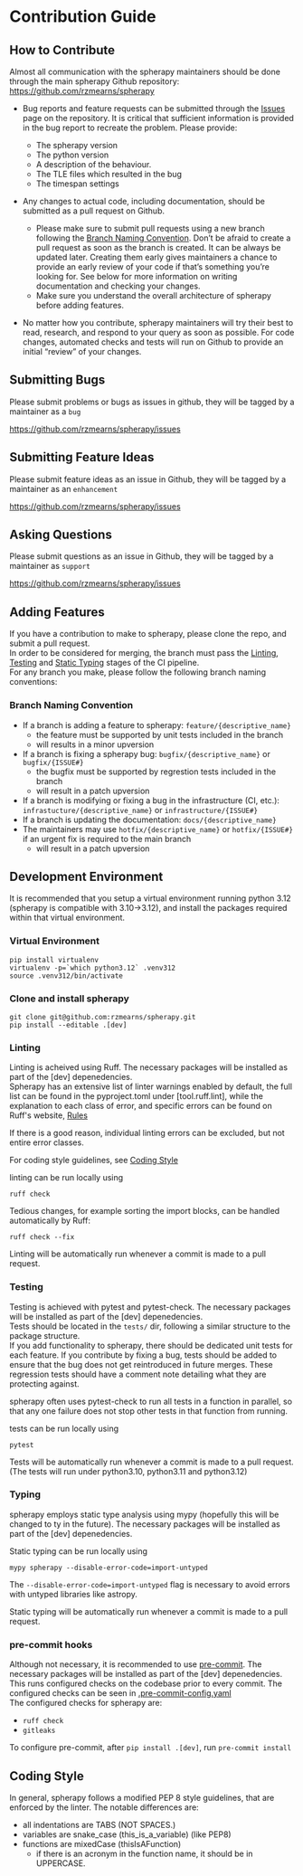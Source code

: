# Contribution Guide

## How to Contribute
Almost all communication with the spherapy maintainers should be done through the main spherapy Github repository: https://github.com/rzmearns/spherapy

- Bug reports and feature requests can be submitted through the [Issues](https://github.com/rzmearns/spherapy/issues) page on the repository. It is critical that sufficient information is provided in the bug report to recreate the problem. Please provide:
  - The spherapy version
  - The python version
  - A description of the behaviour.
  - The TLE files which resulted in the bug
  - The timespan settings

- Any changes to actual code, including documentation, should be submitted as a pull request on Github.
  - Please make sure to submit pull requests using a new branch following the [Branch Naming Convention](#branch-naming-convention). Don’t be afraid to create a pull request as soon as the branch is created. It can be always be updated later. Creating them early gives maintainers a chance to provide an early review of your code if that’s something you’re looking for. See below for more information on writing documentation and checking your changes.
  - Make sure you understand the overall architecture of spherapy before adding features.

- No matter how you contribute, spherapy maintainers will try their best to read, research, and respond to your query as soon as possible. For code changes, automated checks and tests will run on Github to provide an initial “review” of your changes.

## Submitting Bugs
Please submit problems or bugs as issues in github, they will be tagged by a maintainer as a `bug`

https://github.com/rzmearns/spherapy/issues

## Submitting Feature Ideas
Please submit feature ideas as an issue in Github, they will be tagged by a maintainer as an `enhancement`

https://github.com/rzmearns/spherapy/issues

## Asking Questions
Please submit questions as an issue in Github, they will be tagged by a maintainer as `support`

https://github.com/rzmearns/spherapy/issues

## Adding Features
If you have a contribution to make to spherapy, please clone the repo, and submit a pull request.  
In order to be considered for merging, the branch must pass the [Linting](#linting), [Testing](#testing) and [Static Typing](#typing) stages of the CI pipeline.  
For any branch you make, please follow the following branch naming conventions:

### Branch Naming Convention
- If a branch is adding a feature to spherapy: `feature/{descriptive_name}`
  - the feature must be supported by unit tests included in the branch
  - will results in a minor upversion
- If a branch is fixing a spherapy bug: `bugfix/{descriptive_name}` or `bugfix/{ISSUE#}`
  - the bugfix must be supported by regrestion tests included in the branch
  - will result in a patch upversion
- If a branch is modifying or fixing a bug in the infrastructure (CI, etc.): `infrastucture/{descriptive_name}` or `infrastructure/{ISSUE#}`
- If a branch is updating the documentation: `docs/{descriptive_name}`
- The maintainers may use `hotfix/{descriptive_name}` or `hotfix/{ISSUE#}` if an urgent fix is required to the main branch
  - will result in a patch upversion


## Development Environment
It is recommended that you setup a virtual environment running python 3.12 (spherapy is compatible with 3.10->3.12), and install the packages required within that virtual environment.

### Virtual Environment
```
pip install virtualenv
virtualenv -p=`which python3.12` .venv312
source .venv312/bin/activate
```

### Clone and install spherapy
```
git clone git@github.com:rzmearns/spherapy.git
pip install --editable .[dev]
```

### Linting
Linting is acheived using Ruff. The necessary packages will be installed as part of the \[dev\] depenedencies.  
Spherapy has an extensive list of linter warnings enabled by default, the full list can be found in the pyproject.toml under [tool.ruff.lint], while the explanation to each class of error, and specific errors can be found on Ruff's website, [Rules](https://docs.astral.sh/ruff/rules/)

If there is a good reason, individual linting errors can be excluded, but not entire error classes.

For coding style guidelines, see [Coding Style](#coding-style)

linting can be run locally using
```
ruff check
```
Tedious changes, for example sorting the import blocks, can be handled automatically by Ruff:
```
ruff check --fix
```
Linting will be automatically run whenever a commit is made to a pull request.

### Testing
Testing is achieved with pytest and pytest-check. The necessary packages will be installed as part of the \[dev\] depenedencies.  
Tests should be located in the `tests/` dir, following a similar structure to the package structure.  
If you add functionality to spherapy, there should be dedicated unit tests for each feature. If you contribute by fixing a bug, tests should be added to ensure that the bug does not get reintroduced in future merges. These regression tests should have a comment note detailing what they are protecting against.  

spherapy often uses pytest-check to run all tests in a function in parallel, so that any one failure does not stop other tests in that function from running.  

tests can be run locally using 
```
pytest
```

Tests will be automatically run whenever a commit is made to a pull request. (The tests will run under python3.10, python3.11 and python3.12)

### Typing
spherapy employs static type analysis using mypy (hopefully this will be changed to ty in the future). The necessary packages will be installed as part of the \[dev\] depenedencies.

Static typing can be run locally using
```
mypy spherapy --disable-error-code=import-untyped
```
The `--disable-error-code=import-untyped` flag is necessary to avoid errors with untyped libraries like astropy.

Static typing will be automatically run whenever a commit is made to a pull request.

### pre-commit hooks
Although not necessary, it is recommended to use [pre-commit](https://pre-commit.com/). The necessary packages will be installed as part of the \[dev\] depenedencies.  
This runs configured checks on the codebase prior to every commit. The configured checks can be seen in [.pre-commit-config.yaml](https://github.com/rzmearns/spherapy/blob/main/.pre-commit-config.yaml)  
The configured checks for spherapy are:
- `ruff check`
- `gitleaks`

To configure pre-commit, after `pip install .[dev]`, run `pre-commit install`

## Coding Style
In general, spherapy follows a modified PEP 8 style guidelines, that are enforced by the linter. The notable differences are:
- all indentations are TABS (NOT SPACES.)
- variables are snake_case (this_is_a_variable) (like PEP8)
- functions are mixedCase (thisIsAFunction)
  - if there is an acronym in the function name, it should be in UPPERCASE.